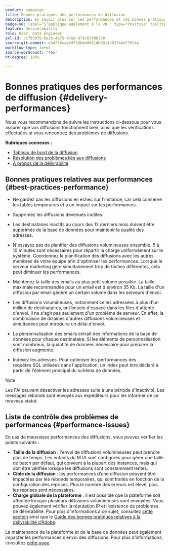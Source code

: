 ```yaml
---
product: campaign
title: Bonnes pratiques des performances de diffusion
description: En savoir plus sur les performances et les bonnes pratiques de diffusion
badge-v8: label="S’applique également à la v8." type="Positive" tooltip="S’applique également à Campaign v8."
feature: Deliverability
role: User, Data Engineer
exl-id: cc793d7b-0a26-4a75-97ed-d79c87d9b3b8
source-git-commit: e34718caefdf5db4ddd61db601420274be77054e
workflow-type: tm+mt
source-wordcount: '465'
ht-degree: 100%

---
```


# Bonnes pratiques des performances de diffusion {#delivery-performances}

Nous vous recommandons de suivre les instructions ci-dessous pour vous assurer que vos diffusions fonctionnent bien, ainsi que les vérifications effectuées si vous rencontrez des problèmes de diffusions.

**Rubriques connexes :**

* [Tableau de bord de la diffusion](delivery-dashboard.md)
* [Résolution des problèmes liés aux diffusions](delivery-troubleshooting.md)
* [À propos de la délivrabilité](about-deliverability.md)

## Bonnes pratiques relatives aux performances {#best-practices-performance}

* Ne gardez pas les diffusions en échec sur l&#39;instance, car cela conserve les tables temporaires et a un impact sur les performances.

* Supprimez les diffusions devenues inutiles.

* Les destinataires inactifs au cours des 12 derniers mois doivent être supprimés de la base de données pour maintenir la qualité des adresses.

* N&#39;essayez pas de planifier des diffusions volumineuses ensemble. 5 à 10 minutes sont nécessaires pour répartir la charge uniformément sur le système. Coordonnez la planification des diffusions avec les autres membres de votre équipe afin d&#39;optimiser les performances. Lorsque le serveur marketing gère simultanément trop de tâches différentes, cela peut diminuer les performances.

* Maintenez la taille des emails au plus petit volume possible. La taille maximale recommandée pour un email est d&#39;environ 35 Ko. La taille d&#39;un diffusion par email génère un certain volume dans les serveurs d&#39;envoi.

* Les diffusions volumineuses, notamment celles adressées à plus d&#39;un million de destinataires, ont besoin d&#39;espace dans les files d&#39;attente d&#39;envoi. Il ne s&#39;agit pas seulement d&#39;un problème de serveur. En effet, la combinaison de dizaines d&#39;autres diffusions volumineuses et simultanées peut introduire un délai d&#39;envoi.

* La personnalisation des emails extrait des informations de la base de données pour chaque destinataire. Si les éléments de personnalisation sont nombreux, la quantité de données nécessaire pour préparer la diffusion augmente.

* Indexez les adresses. Pour optimiser les performances des requêtes SQL utilisées dans l&#39;application, un index peut être déclaré à partir de l&#39;élément principal du schéma de données.

>[!NOTE]
>
>Les FAI peuvent désactiver les adresses suite à une période d&#39;inactivité. Les messages rebonds sont envoyés aux expéditeurs pour les informer de ce nouveau statut.

## Liste de contrôle des problèmes de performances {#performance-issues}

En cas de mauvaises performances des diffusions, vous pouvez vérifier les points suivants :

* **Taille de la diffusion** : l&#39;envoi de diffusions volumineuses peut prendre plus de temps. Les enfants du MTA sont configurés pour gérer une taille de batch par défaut, qui convient à la plupart des instances, mais qui doit être vérifiée lorsque les diffusions sont constamment lentes.
* **Cible de la diffusion** : les performances d’une diffusion peuvent être impactées par les rebonds temporaires, qui sont traités en fonction de la configuration des reprises. Plus le nombre des erreurs est élevé, plus les reprises sont nécessaires.
* **Charge globale de la plateforme** : il est possible que la plateforme soit affectée lorsque plusieurs diffusions volumineuses sont envoyées. Vous pouvez également vérifier la réputation IP et l’existence de problèmes de délivrabilité. Pour plus d’informations à ce sujet, consultez [cette section](about-deliverability.md) ainsi que le [Guide des bonnes pratiques relatives à la délivrabilité d’Adobe](https://experienceleague.adobe.com/docs/deliverability-learn/deliverability-best-practice-guide/introduction.html?lang=fr).

La maintenance de la plateforme et de la base de données peut également impacter les performances d’envoi des diffusions. Pour plus d’informations, consultez [cette page](../../production/using/database-performances.md).
